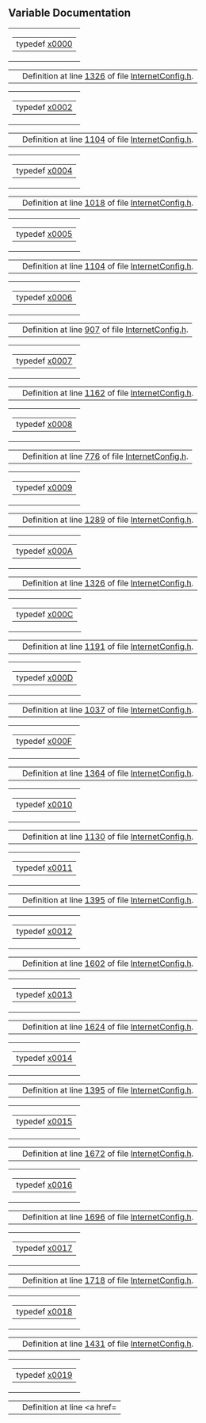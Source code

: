 ## Variable Documentation

<span id="9f5fd67afc2a7be5a72986f2b3fd64d2" class="anchor"></span>

<table class="mdTable" data-cellpadding="2" data-cellspacing="0">
<colgroup>
<col style="width: 100%" />
</colgroup>
<tbody>
<tr>
<td class="mdRow"><table data-cellpadding="0" data-cellspacing="0" data-border="0">
<tbody>
<tr>
<td class="md" data-nowrap="" data-valign="top">typedef <a href="InternetConfig_8h.md#9f5fd67afc2a7be5a72986f2b3fd64d2" class="el">x0000</a></td>
</tr>
</tbody>
</table></td>
</tr>
</tbody>
</table>

|  |  |
|----|----|
|   | Definition at line <a href="InternetConfig_8h-source.md#l01326" class="el">1326</a> of file <a href="InternetConfig_8h-source.md" class="el">InternetConfig.h</a>. |

<span id="f96795c2c9951c26c8f676a9ffb92754" class="anchor"></span>

<table class="mdTable" data-cellpadding="2" data-cellspacing="0">
<colgroup>
<col style="width: 100%" />
</colgroup>
<tbody>
<tr>
<td class="mdRow"><table data-cellpadding="0" data-cellspacing="0" data-border="0">
<tbody>
<tr>
<td class="md" data-nowrap="" data-valign="top">typedef <a href="InternetConfig_8h.md#f96795c2c9951c26c8f676a9ffb92754" class="el">x0002</a></td>
</tr>
</tbody>
</table></td>
</tr>
</tbody>
</table>

|  |  |
|----|----|
|   | Definition at line <a href="InternetConfig_8h-source.md#l01104" class="el">1104</a> of file <a href="InternetConfig_8h-source.md" class="el">InternetConfig.h</a>. |

<span id="d55f134c1c1ed8bdd10c6569917361b5" class="anchor"></span>

<table class="mdTable" data-cellpadding="2" data-cellspacing="0">
<colgroup>
<col style="width: 100%" />
</colgroup>
<tbody>
<tr>
<td class="mdRow"><table data-cellpadding="0" data-cellspacing="0" data-border="0">
<tbody>
<tr>
<td class="md" data-nowrap="" data-valign="top">typedef <a href="InternetConfig_8h.md#d55f134c1c1ed8bdd10c6569917361b5" class="el">x0004</a></td>
</tr>
</tbody>
</table></td>
</tr>
</tbody>
</table>

|  |  |
|----|----|
|   | Definition at line <a href="InternetConfig_8h-source.md#l01018" class="el">1018</a> of file <a href="InternetConfig_8h-source.md" class="el">InternetConfig.h</a>. |

<span id="3de11d27dfc9189f2f7ae3b66c6a3510" class="anchor"></span>

<table class="mdTable" data-cellpadding="2" data-cellspacing="0">
<colgroup>
<col style="width: 100%" />
</colgroup>
<tbody>
<tr>
<td class="mdRow"><table data-cellpadding="0" data-cellspacing="0" data-border="0">
<tbody>
<tr>
<td class="md" data-nowrap="" data-valign="top">typedef <a href="InternetConfig_8h.md#3de11d27dfc9189f2f7ae3b66c6a3510" class="el">x0005</a></td>
</tr>
</tbody>
</table></td>
</tr>
</tbody>
</table>

|  |  |
|----|----|
|   | Definition at line <a href="InternetConfig_8h-source.md#l01104" class="el">1104</a> of file <a href="InternetConfig_8h-source.md" class="el">InternetConfig.h</a>. |

<span id="6a000187bce1ec830957fd875825b54c" class="anchor"></span>

<table class="mdTable" data-cellpadding="2" data-cellspacing="0">
<colgroup>
<col style="width: 100%" />
</colgroup>
<tbody>
<tr>
<td class="mdRow"><table data-cellpadding="0" data-cellspacing="0" data-border="0">
<tbody>
<tr>
<td class="md" data-nowrap="" data-valign="top">typedef <a href="InternetConfig_8h.md#6a000187bce1ec830957fd875825b54c" class="el">x0006</a></td>
</tr>
</tbody>
</table></td>
</tr>
</tbody>
</table>

|  |  |
|----|----|
|   | Definition at line <a href="InternetConfig_8h-source.md#l00907" class="el">907</a> of file <a href="InternetConfig_8h-source.md" class="el">InternetConfig.h</a>. |

<span id="d8b4b89657ab5f1df9116a32942bbbec" class="anchor"></span>

<table class="mdTable" data-cellpadding="2" data-cellspacing="0">
<colgroup>
<col style="width: 100%" />
</colgroup>
<tbody>
<tr>
<td class="mdRow"><table data-cellpadding="0" data-cellspacing="0" data-border="0">
<tbody>
<tr>
<td class="md" data-nowrap="" data-valign="top">typedef <a href="InternetConfig_8h.md#d8b4b89657ab5f1df9116a32942bbbec" class="el">x0007</a></td>
</tr>
</tbody>
</table></td>
</tr>
</tbody>
</table>

|  |  |
|----|----|
|   | Definition at line <a href="InternetConfig_8h-source.md#l01162" class="el">1162</a> of file <a href="InternetConfig_8h-source.md" class="el">InternetConfig.h</a>. |

<span id="31ab46da94c939374b8049bfeee6b520" class="anchor"></span>

<table class="mdTable" data-cellpadding="2" data-cellspacing="0">
<colgroup>
<col style="width: 100%" />
</colgroup>
<tbody>
<tr>
<td class="mdRow"><table data-cellpadding="0" data-cellspacing="0" data-border="0">
<tbody>
<tr>
<td class="md" data-nowrap="" data-valign="top">typedef <a href="InternetConfig_8h.md#31ab46da94c939374b8049bfeee6b520" class="el">x0008</a></td>
</tr>
</tbody>
</table></td>
</tr>
</tbody>
</table>

|  |  |
|----|----|
|   | Definition at line <a href="InternetConfig_8h-source.md#l00776" class="el">776</a> of file <a href="InternetConfig_8h-source.md" class="el">InternetConfig.h</a>. |

<span id="43130df39825e2aada79eb68d836388a" class="anchor"></span>

<table class="mdTable" data-cellpadding="2" data-cellspacing="0">
<colgroup>
<col style="width: 100%" />
</colgroup>
<tbody>
<tr>
<td class="mdRow"><table data-cellpadding="0" data-cellspacing="0" data-border="0">
<tbody>
<tr>
<td class="md" data-nowrap="" data-valign="top">typedef <a href="InternetConfig_8h.md#43130df39825e2aada79eb68d836388a" class="el">x0009</a></td>
</tr>
</tbody>
</table></td>
</tr>
</tbody>
</table>

|  |  |
|----|----|
|   | Definition at line <a href="InternetConfig_8h-source.md#l01289" class="el">1289</a> of file <a href="InternetConfig_8h-source.md" class="el">InternetConfig.h</a>. |

<span id="dc214b7b59cd34859a0c1c73169ad0f3" class="anchor"></span>

<table class="mdTable" data-cellpadding="2" data-cellspacing="0">
<colgroup>
<col style="width: 100%" />
</colgroup>
<tbody>
<tr>
<td class="mdRow"><table data-cellpadding="0" data-cellspacing="0" data-border="0">
<tbody>
<tr>
<td class="md" data-nowrap="" data-valign="top">typedef <a href="InternetConfig_8h.md#dc214b7b59cd34859a0c1c73169ad0f3" class="el">x000A</a></td>
</tr>
</tbody>
</table></td>
</tr>
</tbody>
</table>

|  |  |
|----|----|
|   | Definition at line <a href="InternetConfig_8h-source.md#l01326" class="el">1326</a> of file <a href="InternetConfig_8h-source.md" class="el">InternetConfig.h</a>. |

<span id="ab237a6abd604822a4b6167326dad810" class="anchor"></span>

<table class="mdTable" data-cellpadding="2" data-cellspacing="0">
<colgroup>
<col style="width: 100%" />
</colgroup>
<tbody>
<tr>
<td class="mdRow"><table data-cellpadding="0" data-cellspacing="0" data-border="0">
<tbody>
<tr>
<td class="md" data-nowrap="" data-valign="top">typedef <a href="InternetConfig_8h.md#ab237a6abd604822a4b6167326dad810" class="el">x000C</a></td>
</tr>
</tbody>
</table></td>
</tr>
</tbody>
</table>

|  |  |
|----|----|
|   | Definition at line <a href="InternetConfig_8h-source.md#l01191" class="el">1191</a> of file <a href="InternetConfig_8h-source.md" class="el">InternetConfig.h</a>. |

<span id="57e1c131e00c8ad4af83250eff82a21d" class="anchor"></span>

<table class="mdTable" data-cellpadding="2" data-cellspacing="0">
<colgroup>
<col style="width: 100%" />
</colgroup>
<tbody>
<tr>
<td class="mdRow"><table data-cellpadding="0" data-cellspacing="0" data-border="0">
<tbody>
<tr>
<td class="md" data-nowrap="" data-valign="top">typedef <a href="InternetConfig_8h.md#57e1c131e00c8ad4af83250eff82a21d" class="el">x000D</a></td>
</tr>
</tbody>
</table></td>
</tr>
</tbody>
</table>

|  |  |
|----|----|
|   | Definition at line <a href="InternetConfig_8h-source.md#l01037" class="el">1037</a> of file <a href="InternetConfig_8h-source.md" class="el">InternetConfig.h</a>. |

<span id="5357f7ee03d4348b6a5ef6984f3afb33" class="anchor"></span>

<table class="mdTable" data-cellpadding="2" data-cellspacing="0">
<colgroup>
<col style="width: 100%" />
</colgroup>
<tbody>
<tr>
<td class="mdRow"><table data-cellpadding="0" data-cellspacing="0" data-border="0">
<tbody>
<tr>
<td class="md" data-nowrap="" data-valign="top">typedef <a href="InternetConfig_8h.md#5357f7ee03d4348b6a5ef6984f3afb33" class="el">x000F</a></td>
</tr>
</tbody>
</table></td>
</tr>
</tbody>
</table>

|  |  |
|----|----|
|   | Definition at line <a href="InternetConfig_8h-source.md#l01364" class="el">1364</a> of file <a href="InternetConfig_8h-source.md" class="el">InternetConfig.h</a>. |

<span id="795d2f9acd6dae7f1c3fef6685b08a0f" class="anchor"></span>

<table class="mdTable" data-cellpadding="2" data-cellspacing="0">
<colgroup>
<col style="width: 100%" />
</colgroup>
<tbody>
<tr>
<td class="mdRow"><table data-cellpadding="0" data-cellspacing="0" data-border="0">
<tbody>
<tr>
<td class="md" data-nowrap="" data-valign="top">typedef <a href="InternetConfig_8h.md#795d2f9acd6dae7f1c3fef6685b08a0f" class="el">x0010</a></td>
</tr>
</tbody>
</table></td>
</tr>
</tbody>
</table>

|  |  |
|----|----|
|   | Definition at line <a href="InternetConfig_8h-source.md#l01130" class="el">1130</a> of file <a href="InternetConfig_8h-source.md" class="el">InternetConfig.h</a>. |

<span id="629e7c85887789c61747d66ce9c3f50c" class="anchor"></span>

<table class="mdTable" data-cellpadding="2" data-cellspacing="0">
<colgroup>
<col style="width: 100%" />
</colgroup>
<tbody>
<tr>
<td class="mdRow"><table data-cellpadding="0" data-cellspacing="0" data-border="0">
<tbody>
<tr>
<td class="md" data-nowrap="" data-valign="top">typedef <a href="InternetConfig_8h.md#629e7c85887789c61747d66ce9c3f50c" class="el">x0011</a></td>
</tr>
</tbody>
</table></td>
</tr>
</tbody>
</table>

|  |  |
|----|----|
|   | Definition at line <a href="InternetConfig_8h-source.md#l01395" class="el">1395</a> of file <a href="InternetConfig_8h-source.md" class="el">InternetConfig.h</a>. |

<span id="a44b35e1e6dc12fc5092ead839acec14" class="anchor"></span>

<table class="mdTable" data-cellpadding="2" data-cellspacing="0">
<colgroup>
<col style="width: 100%" />
</colgroup>
<tbody>
<tr>
<td class="mdRow"><table data-cellpadding="0" data-cellspacing="0" data-border="0">
<tbody>
<tr>
<td class="md" data-nowrap="" data-valign="top">typedef <a href="InternetConfig_8h.md#a44b35e1e6dc12fc5092ead839acec14" class="el">x0012</a></td>
</tr>
</tbody>
</table></td>
</tr>
</tbody>
</table>

|  |  |
|----|----|
|   | Definition at line <a href="InternetConfig_8h-source.md#l01602" class="el">1602</a> of file <a href="InternetConfig_8h-source.md" class="el">InternetConfig.h</a>. |

<span id="68a8ed4a23b05478e0cd980c630ef7b1" class="anchor"></span>

<table class="mdTable" data-cellpadding="2" data-cellspacing="0">
<colgroup>
<col style="width: 100%" />
</colgroup>
<tbody>
<tr>
<td class="mdRow"><table data-cellpadding="0" data-cellspacing="0" data-border="0">
<tbody>
<tr>
<td class="md" data-nowrap="" data-valign="top">typedef <a href="InternetConfig_8h.md#68a8ed4a23b05478e0cd980c630ef7b1" class="el">x0013</a></td>
</tr>
</tbody>
</table></td>
</tr>
</tbody>
</table>

|  |  |
|----|----|
|   | Definition at line <a href="InternetConfig_8h-source.md#l01624" class="el">1624</a> of file <a href="InternetConfig_8h-source.md" class="el">InternetConfig.h</a>. |

<span id="8c9960e99a33c45fff9f5224b79173a7" class="anchor"></span>

<table class="mdTable" data-cellpadding="2" data-cellspacing="0">
<colgroup>
<col style="width: 100%" />
</colgroup>
<tbody>
<tr>
<td class="mdRow"><table data-cellpadding="0" data-cellspacing="0" data-border="0">
<tbody>
<tr>
<td class="md" data-nowrap="" data-valign="top">typedef <a href="InternetConfig_8h.md#8c9960e99a33c45fff9f5224b79173a7" class="el">x0014</a></td>
</tr>
</tbody>
</table></td>
</tr>
</tbody>
</table>

|  |  |
|----|----|
|   | Definition at line <a href="InternetConfig_8h-source.md#l01395" class="el">1395</a> of file <a href="InternetConfig_8h-source.md" class="el">InternetConfig.h</a>. |

<span id="98ee3b991678a0fc2cfddac8c0d53aa0" class="anchor"></span>

<table class="mdTable" data-cellpadding="2" data-cellspacing="0">
<colgroup>
<col style="width: 100%" />
</colgroup>
<tbody>
<tr>
<td class="mdRow"><table data-cellpadding="0" data-cellspacing="0" data-border="0">
<tbody>
<tr>
<td class="md" data-nowrap="" data-valign="top">typedef <a href="InternetConfig_8h.md#98ee3b991678a0fc2cfddac8c0d53aa0" class="el">x0015</a></td>
</tr>
</tbody>
</table></td>
</tr>
</tbody>
</table>

|  |  |
|----|----|
|   | Definition at line <a href="InternetConfig_8h-source.md#l01672" class="el">1672</a> of file <a href="InternetConfig_8h-source.md" class="el">InternetConfig.h</a>. |

<span id="baacabb5398b1be7fc06255ac0249acb" class="anchor"></span>

<table class="mdTable" data-cellpadding="2" data-cellspacing="0">
<colgroup>
<col style="width: 100%" />
</colgroup>
<tbody>
<tr>
<td class="mdRow"><table data-cellpadding="0" data-cellspacing="0" data-border="0">
<tbody>
<tr>
<td class="md" data-nowrap="" data-valign="top">typedef <a href="InternetConfig_8h.md#baacabb5398b1be7fc06255ac0249acb" class="el">x0016</a></td>
</tr>
</tbody>
</table></td>
</tr>
</tbody>
</table>

|  |  |
|----|----|
|   | Definition at line <a href="InternetConfig_8h-source.md#l01696" class="el">1696</a> of file <a href="InternetConfig_8h-source.md" class="el">InternetConfig.h</a>. |

<span id="98f224015f37070dcb86f158276094fe" class="anchor"></span>

<table class="mdTable" data-cellpadding="2" data-cellspacing="0">
<colgroup>
<col style="width: 100%" />
</colgroup>
<tbody>
<tr>
<td class="mdRow"><table data-cellpadding="0" data-cellspacing="0" data-border="0">
<tbody>
<tr>
<td class="md" data-nowrap="" data-valign="top">typedef <a href="InternetConfig_8h.md#98f224015f37070dcb86f158276094fe" class="el">x0017</a></td>
</tr>
</tbody>
</table></td>
</tr>
</tbody>
</table>

|  |  |
|----|----|
|   | Definition at line <a href="InternetConfig_8h-source.md#l01718" class="el">1718</a> of file <a href="InternetConfig_8h-source.md" class="el">InternetConfig.h</a>. |

<span id="2a243a8f49afab5b56c7855c6befbb8d" class="anchor"></span>

<table class="mdTable" data-cellpadding="2" data-cellspacing="0">
<colgroup>
<col style="width: 100%" />
</colgroup>
<tbody>
<tr>
<td class="mdRow"><table data-cellpadding="0" data-cellspacing="0" data-border="0">
<tbody>
<tr>
<td class="md" data-nowrap="" data-valign="top">typedef <a href="InternetConfig_8h.md#2a243a8f49afab5b56c7855c6befbb8d" class="el">x0018</a></td>
</tr>
</tbody>
</table></td>
</tr>
</tbody>
</table>

|  |  |
|----|----|
|   | Definition at line <a href="InternetConfig_8h-source.md#l01431" class="el">1431</a> of file <a href="InternetConfig_8h-source.md" class="el">InternetConfig.h</a>. |

<span id="fb2e8b0e1055c48447c98ba39f8ad7c6" class="anchor"></span>

<table class="mdTable" data-cellpadding="2" data-cellspacing="0">
<colgroup>
<col style="width: 100%" />
</colgroup>
<tbody>
<tr>
<td class="mdRow"><table data-cellpadding="0" data-cellspacing="0" data-border="0">
<tbody>
<tr>
<td class="md" data-nowrap="" data-valign="top">typedef <a href="InternetConfig_8h.md#fb2e8b0e1055c48447c98ba39f8ad7c6" class="el">x0019</a></td>
</tr>
</tbody>
</table></td>
</tr>
</tbody>
</table>

|  |  |
|----|----|
|   | Definition at line <a href=